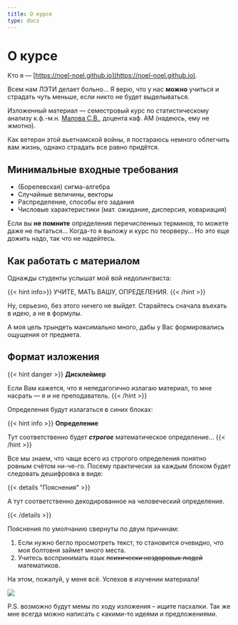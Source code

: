 ```yaml
---
title: О курсе
type: docs
---
```


# О курсе

Кто я — [https://noel-noel.github.io](https://noel-noel.github.io).

Всем нам ЛЭТИ делает больно... Я верю, что у нас **можно** учиться и страдать чуть меньше, если никто не будет выделываться.

Изложенный материал — семестровый курс по статистическому анализу к.ф.-м.н. [Малова С.В.](https://sites.google.com/site/malovsergvas/%D0%B3%D0%BB%D0%B0%D0%B2%D0%BD%D0%B0%D1%8F-%D1%81%D1%82%D1%80%D0%B0%D0%BD%D0%B8%D1%86%D0%B0), доцента каф. АМ (надеюсь, ему не жмотно).

Как ветеран этой вьетнамской войны, я постараюсь немного облегчить вам жизнь, однако страдать все равно придётся.

## Минимальные входные требования

* (Борелевская) сигма-алгебра
* Случайные величины, векторы
* Распределение, способы его задания
* Числовые характеристики (мат. ожидание, дисперсия, ковариация)

Если вы **не помните** определения перечисленных терминов, то можете даже не пытаться... Когда-то я выложу и курс по теорверу... Но это еще дожить надо, так что не надейтесь.

## Как работать с материалом

Однажды студенты услышат мой вой недолингвиста:

{{< hint info>}}
УЧИТЕ, МАТЬ ВАШУ, ОПРЕДЕЛЕНИЯ.
{{< /hint >}}

Ну, серьезно, без этого ничего не выйдет. Старайтесь сначала въехать в идею, а не в формулы. 

А моя цель трындеть максимально много, дабы у Вас формировались ощущения от предмета.

## Формат изложения

{{< hint danger >}}
**Дисклеймер**

Если Вам кажется, что я непедагогично излагаю материал, то мне насрать — я и не преподаватель.
{{< /hint >}}

Определения будут излагаться в синих блоках:

{{< hint info >}}
**Определение**

Тут соответственно будет _**строгое**_ математическое определение...
{{< /hint >}}

Все мы знаем, что чаще всего из строгого определения понятно ровным счётом ни-че-го. Посему практически за каждым блоком будет следовать дешифровка в виде:

{{< details "Пояснения" >}}

А тут соответственно декодированное на человеческий определение.

{{< /details >}}

Пояснения по умолчанию свернуты по двум причинам:

1. Если нужно бегло просмотреть текст, то становится очевидно, что моя болтовня займет много места.
2. Учитесь воспринимать язык ~~психически нездоровых людей~~ математиков.

На этом, пожалуй, у меня всё. Успехов в изучении материала!

![](http://img2.reactor.cc/pics/post/%D0%B2%D1%81%D1%91-%D0%BF%D0%BB%D0%BE%D1%85%D0%BE-%D1%84%D1%8D%D0%BD%D0%B4%D0%BE%D0%BC%D1%8B-%D0%B2%D1%81%D0%B5-%D0%BE%D1%87%D0%B5%D0%BD%D1%8C-%D0%BF%D0%BB%D0%BE%D1%85%D0%BE-%D0%B2%D1%81%D0%B5-%D0%B5%D0%B1%D0%B0%D0%BD%D1%83%D0%BB%D0%B8%D1%81%D1%8C-4988673.jpeg)

P.S. возможно будут мемы по ходу изложения – ищите пасхалки. Так же мне всегда можно написать с какими-то идеями и предложениями.
